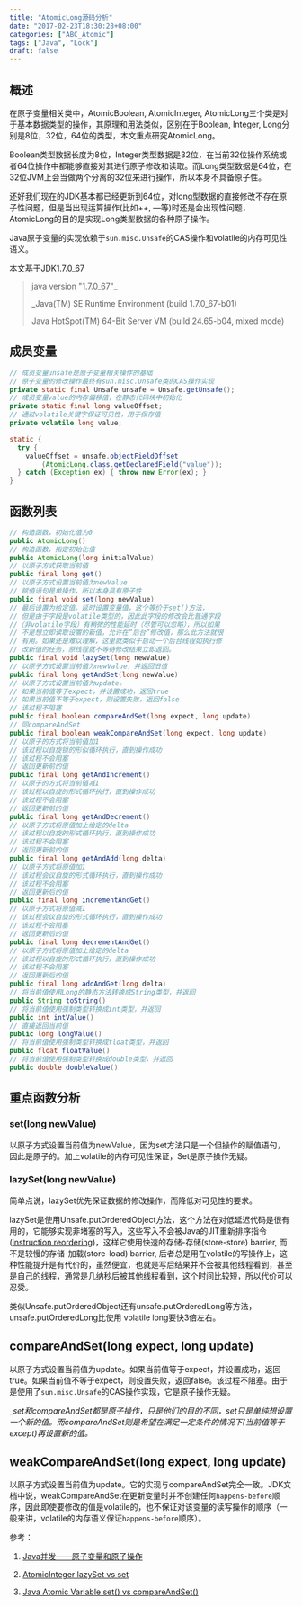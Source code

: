 ```yaml
---
title: "AtomicLong源码分析"
date: "2017-02-23T18:30:28+08:00"
categories: ["ABC_Atomic"]
tags: ["Java", "Lock"]
draft: false
---
```


## 概述

在原子变量相关类中，AtomicBoolean, AtomicInteger, AtomicLong三个类是对于基本数据类型的操作，其原理和用法类似，区别在于Boolean, Integer, Long分别是8位，32位，64位的类型，本文重点研究AtomicLong。



Boolean类型数据长度为8位，Integer类型数据是32位，在当前32位操作系统或者64位操作中都能够直接对其进行原子修改和读取。而Long类型数据是64位，在32位JVM上会当做两个分离的32位来进行操作，所以本身不具备原子性。



还好我们现在的JDK基本都已经更新到64位，对long型数据的直接修改不存在原子性问题，但是当出现运算操作(比如++, —等)时还是会出现性问题，AtomicLong的目的是实现Long类型数据的各种原子操作。



Java原子变量的实现依赖于`sun.misc.Unsafe`的CAS操作和volatile的内存可见性语义。





本文基于JDK1.7.0_67

>java version "1.7.0_67"_
>
>_Java(TM) SE Runtime Environment (build 1.7.0_67-b01)
>
>Java HotSpot(TM) 64-Bit Server VM (build 24.65-b04, mixed mode)



## 成员变量

```java
// 成员变量unsafe是原子变量相关操作的基础
// 原子变量的修改操作最终有sun.misc.Unsafe类的CAS操作实现
private static final Unsafe unsafe = Unsafe.getUnsafe();
// 成员变量value的内存偏移值，在静态代码块中初始化
private static final long valueOffset;
// 通过volatile关键字保证可见性，用于保存值
private volatile long value;

static {
  try {
    valueOffset = unsafe.objectFieldOffset
      	(AtomicLong.class.getDeclaredField("value"));
  } catch (Exception ex) { throw new Error(ex); }
}
```



## 函数列表

```java
// 构造函数，初始化值为0
public AtomicLong()
// 构造函数，指定初始化值
public AtomicLong(long initialValue)
// 以原子方式获取当前值
public final long get()
// 以原子方式设置当前值为newValue
// 赋值语句是单操作，所以本身具有原子性
public final void set(long newValue)
// 最后设置为给定值。延时设置变量值，这个等价于set()方法，
// 但是由于字段是volatile类型的，因此此字段的修改会比普通字段
//（非volatile字段）有稍微的性能延时（尽管可以忽略），所以如果
// 不是想立即读取设置的新值，允许在“后台”修改值，那么此方法就很
// 有用。如果还是难以理解，这里就类似于启动一个后台线程如执行修
// 改新值的任务，原线程就不等待修改结果立即返回。
public final void lazySet(long newValue)
// 以原子方式设置当前值为newValue，并返回旧值
public final long getAndSet(long newValue)
// 以原子方式设置当前值为update。
// 如果当前值等于expect，并设置成功，返回true
// 如果当前值不等于expect，则设置失败，返回false
// 该过程不阻塞
public final boolean compareAndSet(long expect, long update)
// 同compareAndSet
public final boolean weakCompareAndSet(long expect, long update)
// 以原子的方式将当前值加1
// 该过程以自旋锁的形似循环执行，直到操作成功
// 该过程不会阻塞
// 返回更新前的值
public final long getAndIncrement()
// 以原子的方式将当前值减1
// 该过程以自旋的形式循环执行，直到操作成功
// 该过程不会阻塞
// 返回更新前的值
public final long getAndDecrement()
// 以原子方式将原值加上给定的delta
// 该过程以自旋的形式循环执行，直到操作成功
// 该过程不会阻塞
// 返回更新前的值
public final long getAndAdd(long delta)
// 以原子方式将原值加1
// 该过程会议自旋的形式循环执行，直到操作成功
// 该过程不会阻塞
// 返回更新后的值
public final long incrementAndGet()
// 以原子方式将原值减1
// 该过程会议自旋的形式循环执行，直到操作成功
// 该过程不会阻塞
// 返回更新后的值
public final long decrementAndGet()
// 以原子方式将原值加上给定的delta
// 该过程以自旋的形式循环执行，直到操作成功
// 该过程不会阻塞
// 返回更新后的值
public final long addAndGet(long delta)
// 将当前值使用Long的静态方法转换成String类型，并返回
public String toString()
// 将当前值使用强制类型转换成int类型，并返回
public int intValue()
// 直接返回当前值
public long longValue()
// 将当前值使用强制类型转换成float类型，并返回
public float floatValue()
// 将当前值使用强制类型转换成double类型，并返回
public double doubleValue()
```



## 重点函数分析

### set(long newValue)

以原子方式设置当前值为newValue，因为set方法只是一个但操作的赋值语句，因此是原子的。加上volatile的内存可见性保证，Set是原子操作无疑。



### lazySet(long newValue)

简单点说，lazySet优先保证数据的修改操作，而降低对可见性的要求。

lazySet是使用Unsafe.putOrderedObject方法，这个方法在对低延迟代码是很有用的，它能够实现非堵塞的写入，这些写入不会被Java的JIT重新排序指令([instruction reordering](http://stackoverflow.com/questions/14321212/java-instruction-reordering-cache-in-threads))，这样它使用快速的存储-存储(store-store) barrier, 而不是较慢的存储-加载(store-load) barrier, 后者总是用在volatile的写操作上，这种性能提升是有代价的，虽然便宜，也就是写后结果并不会被其他线程看到，甚至是自己的线程，通常是几纳秒后被其他线程看到，这个时间比较短，所以代价可以忍受。

类似Unsafe.putOrderedObject还有unsafe.putOrderedLong等方法，unsafe.putOrderedLong比使用 volatile long要快3倍左右。



## compareAndSet(long expect, long update)

以原子方式设置当前值为update。如果当前值等于expect，并设置成功，返回true。如果当前值不等于expect，则设置失败，返回false。该过程不阻塞。由于是使用了`sun.misc.Unsafe`的CAS操作实现，它是原子操作无疑。

__set和compareAndSet都是原子操作，只是他们的目的不同，set只是单纯想设置一个新的值。而compareAndSet则是希望在满足一定条件的情况下(当前值等于except)再设置新的值。_



## weakCompareAndSet(long expect, long update)

以原子方式设置当前值为update。它的实现与compareAndSet完全一致。JDK文档中说，weakCompareAndSet在更新变量时并不创建任何`happens-before`顺序，因此即使要修改的值是volatile的，也不保证对该变量的读写操作的顺序（一般来讲，volatile的内存语义保证`happens-before`顺序）。



参考：

1. [Java并发——原子变量和原子操作](http://www.cnblogs.com/timlearn/p/4127616.html)


2. [AtomicInteger lazySet vs set](https://stackoverflow.com/questions/1468007/atomicinteger-lazyset-vs-set)
3. [Java Atomic Variable set() vs compareAndSet()](https://stackoverflow.com/questions/19238594/java-atomic-variable-set-vs-compareandset)

